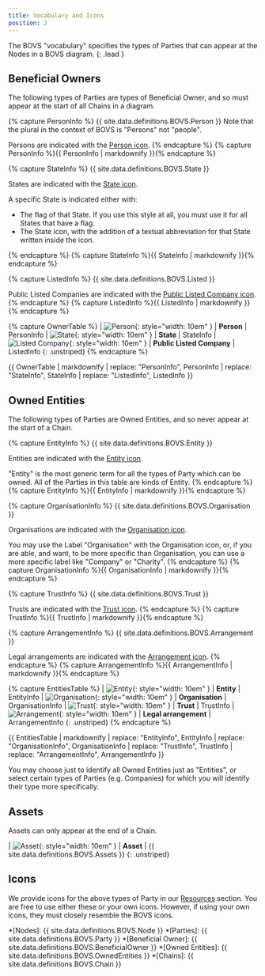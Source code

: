 ```yaml
---
title: Vocabulary and Icons
position: 2
---
```


The BOVS "vocabulary" specifies the types of Parties that can appear at the Nodes in a BOVS diagram.
{: .lead }


## Beneficial Owners

The following types of Parties are types of Beneficial Owner, and so must appear at the start of all Chains in a diagram.


<!-- Person -->
{% capture PersonInfo %}
{{ site.data.definitions.BOVS.Person }} Note that the plural in the context of BOVS is "Persons" not "people".

Persons are indicated with the [Person icon](/visualisation/resources).
{% endcapture %}
{% capture PersonInfo %}{{ PersonInfo | markdownify }}{% endcapture %}


<!-- State -->
{% capture StateInfo %}
{{ site.data.definitions.BOVS.State }}

States are indicated with the [State icon](/visualisation/resources).

A specific State is indicated either with:

* The flag of that State. If you use this style at all, you must use it for all States that have a flag.
* The State icon, with the addition of a textual abbreviation for that State written inside the icon.

{% endcapture %}
{% capture StateInfo %}{{ StateInfo | markdownify }}{% endcapture %}


<!-- Listed -->
{% capture ListedInfo %}
{{ site.data.definitions.BOVS.Listed }}

Public Listed Companies are indicated with the [Public Listed Company icon](/visualisation/resources).
{% endcapture %}
{% capture ListedInfo %}{{ ListedInfo | markdownify }}{% endcapture %}


<!-- Table -->
{% capture OwnerTable %}
| ![Person](/visualisation/resources/bovs-person.png){: style="width: 10em" }              | **Person** | PersonInfo
| ![State](/visualisation/resources/bovs-state.png){: style="width: 10em" }  | **State** | StateInfo
| ![Listed Company](/visualisation/resources/bovs-listed.png){: style="width: 10em" }      | **Public Listed Company** | ListedInfo
{: .unstriped}
{% endcapture %}

{{ OwnerTable | markdownify
  | replace: "PersonInfo", PersonInfo
  | replace: "StateInfo", StateInfo
  | replace: "ListedInfo", ListedInfo
}}


## Owned Entities

The following types of Parties are Owned Entities, and so never appear at the start of a Chain.


<!-- Entity -->
{% capture EntityInfo %}
{{ site.data.definitions.BOVS.Entity }}

Entities are indicated with the [Entity icon](/visualisation/resources).

"Entity" is the most generic term for all the types of Party which can be owned. All of the Parties in this table are kinds of Entity.
{% endcapture %}
{% capture EntityInfo %}{{ EntityInfo | markdownify }}{% endcapture %}


<!-- Organisation -->
{% capture OrganisationInfo %}
{{ site.data.definitions.BOVS.Organisation }}

Organisations are indicated with the [Organisation icon](/visualisation/resources).

You may use the Label "Organisation" with the Organisation icon, or, if you are able, and want, to be more specific than Organisation, you can use a more specific label like "Company" or "Charity".
{% endcapture %}
{% capture OrganisationInfo %}{{ OrganisationInfo | markdownify }}{% endcapture %}


<!-- Trust -->
{% capture TrustInfo %}
{{ site.data.definitions.BOVS.Trust }}

Trusts are indicated with the [Trust icon](/visualisation/resources).
{% endcapture %}
{% capture TrustInfo %}{{ TrustInfo | markdownify }}{% endcapture %}


<!-- Arrangement -->
{% capture ArrangementInfo %}
{{ site.data.definitions.BOVS.Arrangement }}

Legal arrangements are indicated with the [Arrangement icon](/visualisation/resources).
{% endcapture %}
{% capture ArrangementInfo %}{{ ArrangementInfo | markdownify }}{% endcapture %}


<!-- Table -->
{% capture EntitiesTable %}
| ![Entity](/visualisation/resources/bovs-entity.png){: style="width: 10em" }             | **Entity**       | EntityInfo
| ![Organisation](/visualisation/resources/bovs-organisation.png){: style="width: 10em" } | **Organisation** | OrganisationInfo
| ![Trust](/visualisation/resources/bovs-trust.png){: style="width: 10em" } | **Trust** | TrustInfo
| ![Arrangement](/visualisation/resources/bovs-arrangement.png){: style="width: 10em" } | **Legal arrangement** | ArrangementInfo
{: .unstriped}
{% endcapture %}

{{ EntitiesTable | markdownify
  | replace: "EntityInfo", EntityInfo
  | replace: "OrganisationInfo", OrganisationInfo
  | replace: "TrustInfo", TrustInfo
  | replace: "ArrangementInfo", ArrangementInfo
}}


You may choose just to identify all Owned Entities just as "Entities", or select certain types of Parties (e.g. Companies) for which you will identify their type more specifically.


## Assets

Assets can only appear at the end of a Chain.

| ![Asset](/visualisation/resources/bovs-asset.png){: style="width: 10em" }             | **Asset**       | {{ site.data.definitions.BOVS.Assets }}
{: .unstriped}


## Icons

We provide icons for the above types of Party in our [Resources](/visualisation/resources) section. You are free to use either these or your own icons. However, if using your own icons, they must closely resemble the BOVS icons.


*[Nodes]: {{ site.data.definitions.BOVS.Node }}
*[Parties]: {{ site.data.definitions.BOVS.Party }}
*[Beneficial Owner]: {{ site.data.definitions.BOVS.BeneficialOwner }}
*[Owned Entities]: {{ site.data.definitions.BOVS.OwnedEntities }}
*[Chains]: {{ site.data.definitions.BOVS.Chain }}
